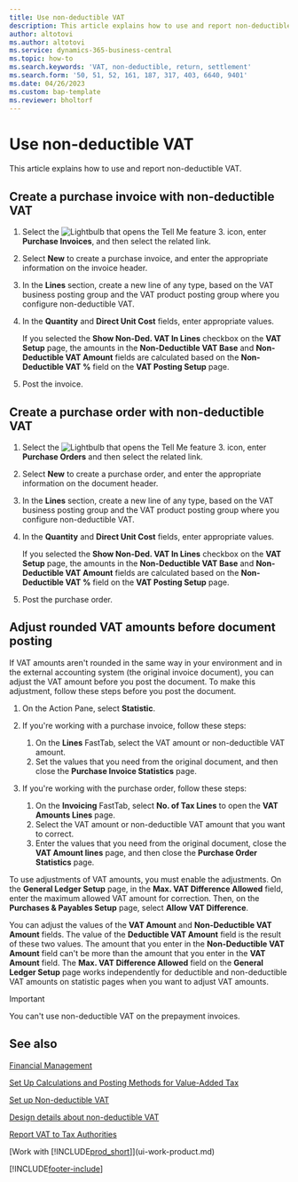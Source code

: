 ```yaml
---
title: Use non-deductible VAT
description: This article explains how to use and report non-deductible VAT.
author: altotovi
ms.author: altotovi
ms.service: dynamics-365-business-central
ms.topic: how-to
ms.search.keywords: 'VAT, non-deductible, return, settlement'
ms.search.form: '50, 51, 52, 161, 187, 317, 403, 6640, 9401'
ms.date: 04/26/2023
ms.custom: bap-template
ms.reviewer: bholtorf
---
```


# Use non-deductible VAT

This article explains how to use and report non-deductible VAT.

## Create a purchase invoice with non-deductible VAT

1. Select the ![Lightbulb that opens the Tell Me feature 3.](media/ui-search/search_small.png "Tell me what you want to do") icon, enter **Purchase Invoices**, and then select the related link.
2. Select **New** to create a purchase invoice, and enter the appropriate information on the invoice header.
3. In the **Lines** section, create a new line of any type, based on the VAT business posting group and the VAT product posting group where you configure non-deductible VAT.
4. In the **Quantity** and **Direct Unit Cost** fields, enter appropriate values.

    If you selected the **Show Non-Ded. VAT In Lines** checkbox on the **VAT Setup** page, the amounts in the **Non-Deductible VAT Base** and **Non-Deductible VAT Amount** fields are calculated based on the **Non-Deductible VAT %** field on the **VAT Posting Setup** page.

5. Post the invoice.

## Create a purchase order with non-deductible VAT

1. Select the ![Lightbulb that opens the Tell Me feature 3.](media/ui-search/search_small.png "Tell me what you want to do") icon, enter **Purchase Orders** and then select the related link.
2. Select **New** to create a purchase order, and enter the appropriate information on the document header.
3. In the **Lines** section, create a new line of any type, based on the VAT business posting group and the VAT product posting group where you configure non-deductible VAT.
4. In the **Quantity** and **Direct Unit Cost** fields, enter appropriate values.

    If you selected the **Show Non-Ded. VAT In Lines** checkbox on the **VAT Setup** page, the amounts in the **Non-Deductible VAT Base** and **Non-Deductible VAT Amount** fields are calculated based on the **Non-Deductible VAT %** field on the **VAT Posting Setup** page.

5. Post the purchase order.

## Adjust rounded VAT amounts before document posting

If VAT amounts aren't rounded in the same way in your environment and in the external accounting system (the original invoice document), you can adjust the VAT amount before you post the document. To make this adjustment, follow these steps before you post the document.

1. On the Action Pane, select **Statistic**.
2. If you're working with a purchase invoice, follow these steps:

    1. On the **Lines** FastTab, select the VAT amount or non-deductible VAT amount.
    2. Set the values that you need from the original document, and then close the **Purchase Invoice Statistics** page.

3.  If you're working with the purchase order, follow these steps:

    1. On the **Invoicing** FastTab, select **No. of Tax Lines** to open the **VAT Amounts Lines** page.
    2. Select the VAT amount or non-deductible VAT amount that you want to correct.
    3. Enter the values that you need from the original document, close the **VAT Amount lines** page, and then close the **Purchase Order Statistics** page.

To use adjustments of VAT amounts, you must enable the adjustments. On the **General Ledger Setup** page, in the **Max. VAT Difference Allowed** field, enter the maximum allowed VAT amount for correction. Then, on the **Purchases & Payables Setup** page, select **Allow VAT Difference**.

You can adjust the values of the **VAT Amount** and **Non-Deductible VAT Amount** fields. The value of the **Deductible VAT Amount** field is the result of these two values. The amount that you enter in the **Non-Deductible VAT Amount** field can't be more than the amount that you enter in the **VAT Amount** field. The **Max. VAT Difference Allowed** field on the **General Ledger Setup** page works independently for deductible and non-deductible VAT amounts on statistic pages when you want to adjust VAT amounts.

> [!IMPORTANT]
> You can't use non-deductible VAT on the prepayment invoices.

## See also 

[Financial Management](finance.md)

[Set Up Calculations and Posting Methods for Value-Added Tax](finance-setup-vat.md)  

[Set up Non-deductible VAT](finance-setup-nondeductible-vat.md)

[Design details about non-deductible VAT](design-details-nondeductible-vat.md)

[Report VAT to Tax Authorities](finance-how-report-vat.md)

[Work with [!INCLUDE[prod_short](includes/prod_short.md)]](ui-work-product.md)

[!INCLUDE[footer-include](includes/footer-banner.md)]
